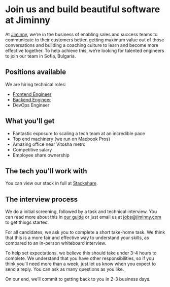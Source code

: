 # Join us and build beautiful software at Jiminny

At [Jiminny](https://www.jiminny.com/), we’re in the business of enabling sales and success teams to communicate to their customers better, getting maximum value out of those conversations and building a coaching culture to learn and become more effective together. To help achieve this, we’re looking for talented engineers to join our team in Sofia, Bulgaria.

## Positions available
We are hiring technical roles:
- [Frontend Engineer](https://angel.co/jiminny/jobs/253287-frontend-engineer)
- [Backend Engineer](https://angel.co/jiminny/jobs/253289-backend-engineer)
- DevOps Engineer

## What you'll get
- Fantastic exposure to scaling a tech team at an incredible pace 
- Top end machinery (we run on Macbook Pros) 
- Amazing office near Vitosha metro 
- Competitive salary 
- Employee share ownership

## The tech you'll work with
You can view our stack in full at [Stackshare](https://stackshare.io/jiminny/jiminny).

## The interview process
We do a initial screening, followed by a task and technical interview. You can read more about this in [our guide](interview-process.md) or just email us at [jobs@jiminny.com](mailto:jobs@jiminny.com) to get things started.

For all candidates, we ask you to complete a short take-home task. We think that this is a more fair and effective way to understand your skills, as compared to an in-person whiteboard interview.

To help set expectations, we believe this should take under 3-4 hours to complete. We understand that you have other responsibilities, so if you think you’ll need more than a week, just let us know when you expect to send a reply. You can ask as many questions as you like.

On our end, we’ll commit to getting back to you in 2-3 business days.
